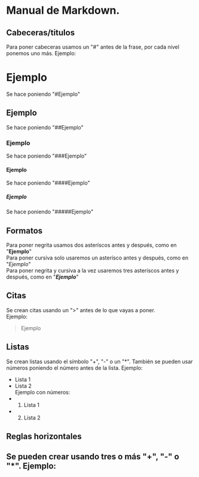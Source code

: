 # Manual de Markdown.
## Cabeceras/titulos
Para poner cabeceras usamos un "#" antes de la frase, por cada nivel ponemos uno más.
Ejemplo:
# Ejemplo
Se hace poniendo "#Ejemplo"
## Ejemplo
Se hace poniendo "##Ejemplo"
### Ejemplo
Se hace poniendo "###Ejemplo"
#### Ejemplo
Se hace poniendo "####Ejemplo"
##### Ejemplo
Se hace poniendo "#####Ejemplo"

## Formatos
Para poner negrita usamos dos asteríscos antes y después, como en "**Ejemplo**"   
Para poner cursiva solo usaremos un asterísco antes y después, como en "*Ejemplo*"   
Para poner negrita y cursiva a la vez usaremos tres asteríscos antes y después, como en "***Ejemplo***"   

## Citas
Se crean citas usando un ">" antes de lo que vayas a poner.  
Ejemplo:
> Ejemplo

## Listas
Se crean listas usando el símbolo "+", "-" o un "*". También se pueden usar números poniendo el número antes de la lista.
Ejemplo:
+ Lista 1
+ Lista 2  
Ejemplo con números:  
+ 1. Lista 1
+ 2. Lista 2

## Reglas horizontales

Se pueden crear usando tres o más "+", "-" o "*". Ejemplo:
---
